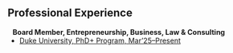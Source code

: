 ## Professional Experience

<h4 style="margin:0 10px 0;">Board Member, Entrepreneurship, Business, Law & Consulting</h4>

<ul style="margin:0 0 5px;">
  <li><a href="http://cvpr2023.thecvf.com/"><autocolor>Duke University, PhD+ Program, Mar’25–Present</autocolor></a></li>
</ul>